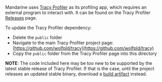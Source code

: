 Mandarine uses [Tracy Profiler](https://github.com/wolfpld/tracy) as its profiling app, which requires an external program to interact with. It can be found on the Tracy Profiler [Releases](https://github.com/wolfpld/tracy/releases) page.

To update the Tracy Profiler dependency:

* Delete the `public` folder
* Navigate to the main Tracy Profiler project page:
  [https://github.com/wolfpld/tracy](https://github.com/wolfpld/tracy)
* Copy the `public` folder from the Tracy Profiler page into this directory

**NOTE**: The code included here may be too new to be supported by the latest stable release of Tracy Profiler. If that is the case, until the project releases an updated stable binary, download a [build artifact](https://github.com/wolfpld/tracy/actions) instead.
